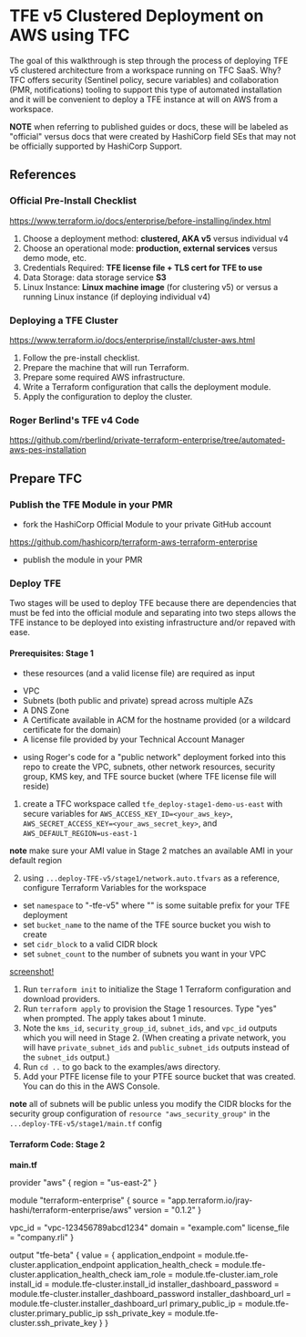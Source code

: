 # TFE v5 Clustered Deployment on AWS using TFC

The goal of this walkthrough is step through the process of deploying TFE v5 clustered architecture from a workspace running on TFC SaaS. Why? TFC offers security (Sentinel policy, secure variables) and collaboration (PMR, notifications) tooling to support this type of automated installation and it will be convenient to deploy a TFE instance at will on AWS from a workspace.

**NOTE** when referring to published guides or docs, these will be labeled as "official" versus docs that were created by HashiCorp field SEs that may not be officially supported by HashiCorp Support.

## References

### Official Pre-Install Checklist

https://www.terraform.io/docs/enterprise/before-installing/index.html

1. Choose a deployment method: **clustered, AKA v5** versus individual v4
2. Choose an operational mode: **production, external services** versus demo mode, etc.
3. Credentials Required: **TFE license file + TLS cert for TFE to use**
4. Data Storage: data storage service **S3**
5. Linux Instance: **Linux machine image** (for clustering v5) or versus a running Linux instance (if deploying individual v4)

### Deploying a TFE Cluster

https://www.terraform.io/docs/enterprise/install/cluster-aws.html

1. Follow the pre-install checklist.
2. Prepare the machine that will run Terraform.
3. Prepare some required AWS infrastructure.
4. Write a Terraform configuration that calls the deployment module.
5. Apply the configuration to deploy the cluster.

### Roger Berlind's TFE v4 Code

https://github.com/rberlind/private-terraform-enterprise/tree/automated-aws-pes-installation

## Prepare TFC

### Publish the TFE Module in your PMR

- fork the HashiCorp Official Module to your private GitHub account

https://github.com/hashicorp/terraform-aws-terraform-enterprise

- publish the module in your PMR

### Deploy TFE

Two stages will be used to deploy TFE because there are dependencies that must be fed into the official module and separating into two steps allows the TFE instance to be deployed into existing infrastructure and/or repaved with ease.

#### Prerequisites: Stage 1

- these resources (and a valid license file) are required as input

* VPC
* Subnets (both public and private) spread across multiple AZs
* A DNS Zone
* A Certificate available in ACM for the hostname provided (or a wildcard certificate for the domain)
* A license file provided by your Technical Account Manager

- using Roger's code for a "public network" deployment forked into this repo to create the VPC, subnets, other network resources, security group, KMS key, and TFE source bucket (where TFE license file will reside)


1. create a TFC workspace called `tfe_deploy-stage1-demo-us-east` with secure variables for `AWS_ACCESS_KEY_ID=<your_aws_key>`, `AWS_SECRET_ACCESS_KEY=<your_aws_secret_key>`, and `AWS_DEFAULT_REGION=us-east-1`

**note** make sure your AMI value in Stage 2 matches an available AMI in your default region

2. using `...deploy-TFE-v5/stage1/network.auto.tfvars` as a reference, configure Terraform Variables for the workspace

- set `namespace` to "<name>-tfe-v5" where "<name>" is some suitable prefix for your TFE deployment
- set `bucket_name` to the name of the TFE source bucket you wish to create
- set `cidr_block` to a valid CIDR block
- set `subnet_count` to the number of subnets you want in your VPC

[screenshot!](/images/tfe-v5-terraform-vars.png)


1. Run `terraform init` to initialize the Stage 1 Terraform configuration and download providers.
1. Run `terraform apply` to provision the Stage 1 resources. Type "yes" when prompted. The apply takes about 1 minute.
1. Note the `kms_id`, `security_group_id`, `subnet_ids`, and `vpc_id` outputs which you will need in Stage 2. (When creating a private network, you will have `private_subnet_ids` and `public_subnet_ids` outputs instead of the `subnet_ids` output.)
1. Run `cd ..` to go back to the examples/aws directory.
1. Add your PTFE license file to your PTFE source bucket that was created. You can do this in the AWS Console.

**note** all of subnets will be public unless you modify the CIDR blocks for the security group configuration of `resource "aws_security_group"` in the `...deploy-TFE-v5/stage1/main.tf` config


#### Terraform Code: Stage 2


**main.tf**

provider "aws" {
  region = "us-east-2"
}

module "terraform-enterprise" {
  source  = "app.terraform.io/jray-hashi/terraform-enterprise/aws"
  version = "0.1.2"
}

  vpc_id       = "vpc-123456789abcd1234"
  domain       = "example.com"
  license_file = "company.rli"
}

output "tfe-beta" {
  value = {
    application_endpoint         = module.tfe-cluster.application_endpoint
    application_health_check     = module.tfe-cluster.application_health_check
    iam_role                     = module.tfe-cluster.iam_role
    install_id                   = module.tfe-cluster.install_id
    installer_dashboard_password = module.tfe-cluster.installer_dashboard_password
    installer_dashboard_url      = module.tfe-cluster.installer_dashboard_url
    primary_public_ip            = module.tfe-cluster.primary_public_ip
    ssh_private_key              = module.tfe-cluster.ssh_private_key
  }
}